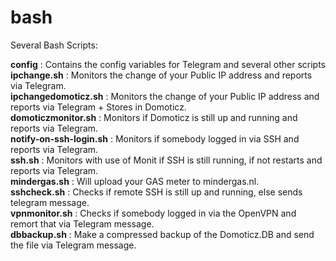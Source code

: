 # bash
Several Bash Scripts:<br/>

**config** : Contains the config variables for Telegram and several other scripts<br/>
**ipchange.sh** : Monitors the change of your Public IP address and reports via Telegram.<br/>
**ipchangedomoticz.sh** : Monitors the change of your Public IP address and reports via Telegram + Stores in Domoticz.<br/>
**domoticzmonitor.sh** : Monitors if Domoticz is still up and running and reports via Telegram.<br/>
**notify-on-ssh-login.sh** : Monitors if somebody logged in via SSH and reports via Telegram.<br/>
**ssh.sh** : Monitors with use of Monit if SSH is still running, if not restarts and reports via Telegram.<br/>
**mindergas.sh** : Will upload your GAS meter to mindergas.nl.<br/>
**sshcheck.sh** : Checks if remote SSH is still up and running, else sends telegram message.<br/>
**vpnmonitor.sh** : Checks if somebody logged in via the OpenVPN and remort that via Telegram message.<br/>
**dbbackup.sh** : Make a compressed backup of the Domoticz.DB and send the file via Telegram message.<br/>

